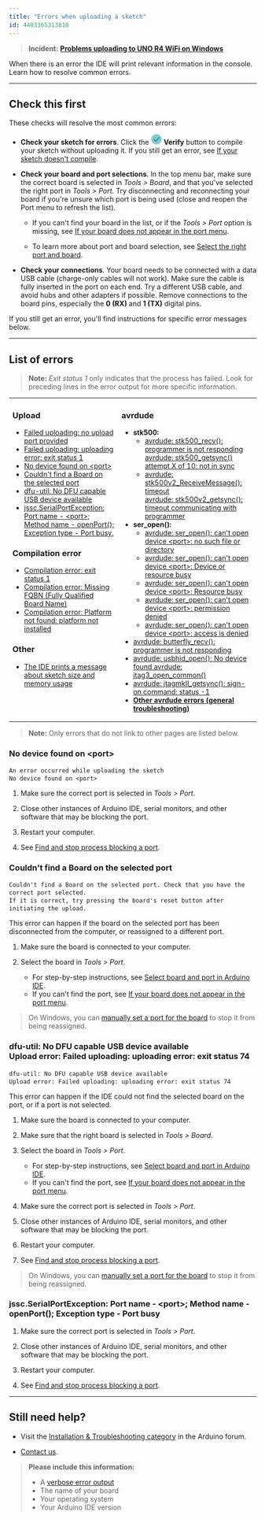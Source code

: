 ```yaml
---
title: "Errors when uploading a sketch"
id: 4403365313810
---
```


> **Incident:** **[Problems uploading to UNO R4 WiFi on Windows](https://support.arduino.cc/hc/en-us/articles/9398559565340-Problems-uploading-to-UNO-R4-WiFi-on-Windows)**

When there is an error the IDE will print relevant information in the console. Learn how to resolve common errors.

---

## Check this first

These checks will resolve the most common errors:

* **Check your sketch for errors**. Click the ![Verify button](img/symbol_verify2.png) **Verify** button to compile your sketch without uploading it.  If you still get an error, see [If your sketch doesn't compile](https://support.arduino.cc/hc/en-us/articles/4402764401554-Compilation-errors-when-uploading).

* **Check your board and port selections**. In the top menu bar, make sure the correct board is selected in _Tools > Board_, and that you've selected the right port in _Tools > Port_. Try disconnecting and reconnecting your board if you're unsure which port is being used (close and reopen the Port menu to refresh the list).

  * If you can't find your board in the list, or if the _Tools > Port_ option is missing, see [If your board does not appear in the port menu](https://support.arduino.cc/hc/en-us/articles/4412955149586-If-your-board-does-not-appear-in-the-port-menu).

  * To learn more about port and board selection, see [Select the right port and board](https://support.arduino.cc/hc/en-us/articles/4406856349970-Select-board-and-port).

* **Check your connections**. Your board needs to be connected with a data USB cable (charge-only cables will not work). Make sure the cable is fully inserted in the port on each end. Try a different USB cable, and avoid hubs and other adapters if possible. Remove connections to the board pins, especially the **0 (RX)** and **1 (TX)** digital pins.

If you still get an error, you'll find instructions for specific error messages below.

---

<a id="errors"></a>

## List of errors

> **Note:** _Exit status 1_ only indicates that the process has failed. Look for preceding lines in the error output for more specific information.

<table>
<tr>
<td style="vertical-align: top;">
<h3>Upload</h3>
<ul>
<li><a href="https://support.arduino.cc/hc/en-us/articles/360020831120-Failed-uploading-no-upload-port-provided">Failed uploading: no upload port provided</a></li>
<li><a href="https://support.arduino.cc/hc/en-us/articles/6554944868252-Failed-uploading-uploading-error-exit-status-1">Failed uploading: uploading error: exit status 1</a></li>
<li><a href="#no-device-found-on-port">No device found on &lt;port&gt;</a></li>
<li><a href="#no-board-on-selected-port">Couldn't find a Board on the selected port</a></li>
<li><a href="#no-dfu-capable-USB-device-available">dfu-util: No DFU capable USB device available</a></li>
<li><a href="#SerialPortException-port-busy">jssc.SerialPortException: Port name - &lt;port&gt;;<br>Method name - openPort(); Exception type - Port busy.</a></li>
</ul>
<h3>Compilation error</h3>
<ul>
<li><a href="https://support.arduino.cc/hc/en-us/articles/6554914611228-Compilation-error-exit-status-1">Compilation error: exit status 1</a></li>
<li><a href="https://support.arduino.cc/hc/en-us/articles/4412950941074-Compilation-error-Missing-FQBN-Fully-Qualified-Board-Name-">Compilation error: Missing FQBN (Fully Qualified Board Name)</a></li>
<li><a href="https://support.arduino.cc/hc/en-us/articles/360020846379-Compilation-error-Error-2-UNKNOWN-platform-not-installed">Compilation error: Platform not found: platform not installed</a></li>

</ul>
<h3>Other</h3>
<ul>
<li><a href="https://support.arduino.cc/hc/en-us/articles/4405339237522-The-IDE-prints-a-message-about-sketch-size-and-memory-usage">The IDE prints a message about sketch size and memory usage</a></li>
</ul>
</td>
<td>
<h3>avrdude</h3>
<ul>
<li><strong>stk500:</strong><ul>
<li><a href="https://support.arduino.cc/hc/en-us/articles/4401874331410#avrdude-stk500_recv-and-stk500_getsync">avrdude: stk500_recv(): programmer is not responding<br>avrdude: stk500_getsync() attempt X of 10: not in sync</a></li>
<li><a href="https://support.arduino.cc/hc/en-us/articles/4401874331410#avrdude-stk500_recv-and-stk500_getsync">avrdude: stk500v2_ReceiveMessage(): timeout<br>avrdude: stk500v2_getsync(): timeout communicating with programmer</a></li>
</ul>
</li>
<li><strong>ser_open():</strong><ul>
<li><a href="https://support.arduino.cc/hc/en-us/articles/4401874331410#avrdude-ser_open-cant-open-device-no-such-file-or-directory">avrdude: ser_open(): can&#39;t open device &lt;port&gt;: no such file or directory</a></li>
<li><a href="https://support.arduino.cc/hc/en-us/articles/4401874331410#ser_open-device-or-resource-busy">avrdude: ser_open(): can&#39;t open device &lt;port&gt;: Device or resource busy</a></li>
<li><a href="https://support.arduino.cc/hc/en-us/articles/4401874331410#ser_open-resource-busy">avrdude: ser_open(): can&#39;t open device &lt;port&gt;: Resource busy</a></li>
<li><a href="https://support.arduino.cc/hc/en-us/articles/4401874331410#ser_open-permission-denied">avrdude: ser_open(): can&#39;t open device &lt;port&gt;: permission denied</a></li>
<li><a href="https://support.arduino.cc/hc/en-us/articles/4401874331410#ser_open-access-is-denied">avrdude: ser_open(): can&#39;t open device &lt;port&gt;: access is denied</a></li>
</ul>
</li>
<li><a href="https://support.arduino.cc/hc/en-us/articles/4401874331410#avrdude-butterfly_recv">avrdude: butterfly_recv(): programmer is not responding</a></li>
<li><a href="https://support.arduino.cc/hc/en-us/articles/4401874331410#usbhid_open_jtag3_open_common">avrdude: usbhid_open(): No device found
avrdude: jtag3_open_common()</a></li>
<li><a href="https://support.arduino.cc/hc/en-us/articles/4401874331410#jtagmkII_getsync">avrdude: jtagmkII_getsync(): sign-on command: status -1</a></li>
<li><strong><a href="https://support.arduino.cc/hc/en-us/articles/4401874331410#check-the-following">Other avrdude errors (general troubleshooting)</a></strong></li>
</ul>
</td>
</tr>
</table>

> **Note:**  Only errors that do not link to other pages are listed below.

<a id="no-device-found-on-port"></a>

### No device found on \<port\>

```
An error occurred while uploading the sketch
No device found on <port>
```

1. Make sure the correct port is selected in _Tools > Port_.

2. Close other instances of Arduino IDE, serial monitors, and other software that may be blocking the port.

3. Restart your computer.

4. See [Find and stop process blocking a port](https://support.arduino.cc/hc/en-us/articles/4407830972050-Find-and-stop-process-blocking-a-port).

<a id="no-board-on-selected-port"></a>

### Couldn't find a Board on the selected port

```
Couldn't find a Board on the selected port. Check that you have the correct port selected.
If it is correct, try pressing the board's reset button after initiating the upload.
```

This error can happen if the board on the selected port has been disconnected from the computer, or reassigned to a different port.

1. Make sure the board is connected to your computer.

2. Select the board in _Tools > Port_.

   * For step-by-step instructions, see [Select board and port in Arduino IDE](https://support.arduino.cc/hc/en-us/articles/4406856349970-Select-board-and-port-in-Arduino-IDE).
   * If you can't find the port, see [If your board does not appear in the port menu](https://support.arduino.cc/hc/en-us/articles/4412955149586-If-your-board-does-not-appear-in-the-port-menu).

> On Windows, you can [manually set a port for the board](https://support.arduino.cc/hc/en-us/articles/360016420140#set-COM-port) to stop it from being reassigned.

<a id="no-dfu-capable-USB-device-available"></a>

### dfu-util: No DFU capable USB device available<br>Upload error: Failed uploading: uploading error: exit status 74

```
dfu-util: No DFU capable USB device available
Upload error: Failed uploading: uploading error: exit status 74
```

This error can happen if the IDE could not find the selected board on the port, or if a port is not selected.

1. Make sure the board is connected to your computer.

2. Make sure that the right board is selected in _Tools > Board_.

3. Select the board in _Tools > Port_.

   * For step-by-step instructions, see [Select board and port in Arduino IDE](https://support.arduino.cc/hc/en-us/articles/4406856349970-Select-board-and-port-in-Arduino-IDE).
   * If you can't find the port, see [If your board does not appear in the port menu](https://support.arduino.cc/hc/en-us/articles/4412955149586-If-your-board-does-not-appear-in-the-port-menu).

4. Make sure the correct port is selected in _Tools > Port_.

5. Close other instances of Arduino IDE, serial monitors, and other software that may be blocking the port.

6. Restart your computer.

7. See [Find and stop process blocking a port](https://support.arduino.cc/hc/en-us/articles/4407830972050-Find-and-stop-process-blocking-a-port).

> On Windows, you can [manually set a port for the board](https://support.arduino.cc/hc/en-us/articles/360016420140#set-COM-port) to stop it from being reassigned.

<a id="SerialPortException-port-busy"></a>

### jssc.SerialPortException: Port name - \<port\>; Method name - openPort(); Exception type - Port busy

1. Make sure the correct port is selected in _Tools > Port_.

2. Close other instances of Arduino IDE, serial monitors, and other software that may be blocking the port.

3. Restart your computer.

4. See [Find and stop process blocking a port](https://support.arduino.cc/hc/en-us/articles/4407830972050-Find-and-stop-process-blocking-a-port).

---

## Still need help?

* Visit the [Installation & Troubleshooting category](https://forum.arduino.cc/c/18) in the Arduino forum.

* [Contact us](https://www.arduino.cc/en/contact-us/).

> **Please include this information:**
>
> * A [verbose error output](https://support.arduino.cc/hc/en-us/articles/4407705216274)
> * The name of your board
> * Your operating system
> * Your Arduino IDE version

<p style="display:none;">
   Tags: problem uploading to board, problema subiendo a la placa, https://www.arduino.cc/en/Guide/Troubleshooting, 360003198300, 上传失败, 上传出错, 업로드, problème de téléversement vers la carte, téléverser, проблема загрузки в плату, マイコンボードに書き込めない, マイコンボードに書き込もうとしましたが、エラーが発生しました, problem beim hochladen auf das board, problema di caricamento sulla scheda, 업로딩
</p>

<!-- markdownlint-disable-file HC001 -->
